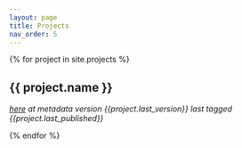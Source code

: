 ```yaml
---
layout: page
title: Projects
nav_order: 5
---
```


{% for project in site.projects %}
## {{ project.name }}

*[here](https://github.com/{{site.github_username}}/{{project.repo_name}}) at metadata version {{project.last_version}} last tagged {{project.last_published}}*

<!-- <div class="github-card" data-github="{{site.github_username}}/{{project.repo_name}}" data-width="500" data-height="" data-theme="default"></div> -->

{% endfor %}
